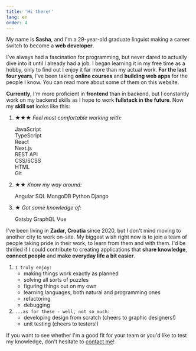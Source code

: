 ```yaml
---
title: 'Hi there!'
lang: en
order: 4 
---
```

My name is **Sasha**, and I'm a 29-year-old graduate linguist making a career switch to become a **web developer**. 

I've always had a fascination for programming, but never dared to actually dive into it until I already had a job. I began learning it in my free time as a hobby, only to find out I enjoy it far more than my actual work. **For the last four years**, I've been taking **online courses** and **building web apps** for the people I know. You can read more about some of them on this website.

**Currently**, I'm more proficient in **frontend** than in backend, but I constantly work on my backend skills as I hope to work **fullstack in the future**. Now my **skill set** looks like this:

1. 
    **★★★** *Feel most comfortable working with:*
    <div class="circles">
    <div class="l">JavaScript</div>
    <div class="l">TypeScript</div>
    <div class="l">React</div>
    <div class="l">Next.js</div>
    <div class="l">REST API</div>
    <div class="l">CSS/SCSS</div>
    <div class="l">HTML</div>
    <div class="l">Git</div>
    </div>

1. 
    **★★** *Know my way around:*
    <div class="circles">
    <span class="l">Angular </span>
    <span class="l">SQL</span>
    <span class="l">MongoDB</span>
    <span class="l">Python</span>
    <span class="l">Django</span>
    </div>

1. 
    **★** *Got some knowledge of:*
    <div class="circles">
    <span class="l">Gatsby</span>
    <span class="l">GraphQL</span>
    <span class="l">Vue</span>
    </div>

I've been living in **Zadar, Croatia** since 2020, but I don't mind moving to another city to work on-site. My biggest wish right now is to join a team of people taking pride in their work, to learn from them and with them. I'd be thrilled if I could contribute to creating applications that **share knowledge**, **connect people** and **make everyday life a bit easier**.

1. 
    `I truly enjoy:`
    - making things work exactly as planned
    - solving all sorts of puzzles
    - figuring things out on my own
    - learning languages, both natural and programming ones
    - refactoring
    - debugging
1. 
    `...as for these - well, not so much:`
    - developing design from scratch (cheers to graphic designers!)
    - unit testing (cheers to testers!)

If you want to see whether I'm a good fit for your team or you'd like to test my knowledge, don't hesitate to [contact me](/#backToTop)!